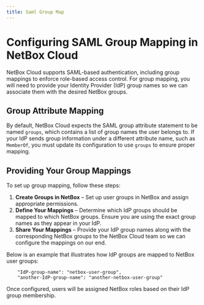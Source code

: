 ```yaml
---
title: Saml Group Map
---
```

# Configuring SAML Group Mapping in NetBox Cloud  

NetBox Cloud supports SAML-based authentication, including group mappings to enforce role-based access control. For group mapping, you will need to provide your Identity Provider (IdP) group names so we can associate them with the desired NetBox groups.

## Group Attribute Mapping  

By default, NetBox Cloud expects the SAML group attribute statement to be named `groups`, which contains a list of group names the user belongs to. If your IdP sends group information under a different attribute name, such as `MemberOf`, you must update its configuration to use `groups` to ensure proper mapping.

## Providing Your Group Mappings  

To set up group mapping, follow these steps:  

1. **Create Groups in NetBox** – Set up user groups in NetBox and assign appropriate permissions.  
2. **Define Your Mappings** – Determine which IdP groups should be mapped to which NetBox groups. Ensure you are using the exact group names as they appear in your IdP.  
3. **Share Your Mappings** – Provide your IdP group names along with the corresponding NetBox groups to the NetBox Cloud team so we can configure the mappings on our end.  


Below is an example that illustrates how IdP groups are mapped to NetBox user groups:  

```
    "IdP-group-name": "netbox-user-group",
    "another-IdP-group-name": "another-netbox-user-group"
```

Once configured, users will be assigned NetBox roles based on their IdP group membership.